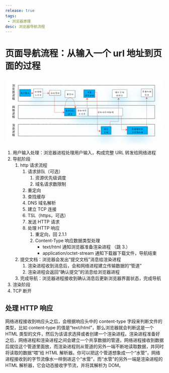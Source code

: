 ```yaml
---
release: true
tags:
 - 浏览器原理
desc: 浏览器导航流程
---
```


# 页面导航流程：从输入一个 url 地址到页面的过程

![图 24](./images/1644852142145.png)  

1. 用户输入处理：浏览器进程处理用户输入，构成完整 URL 转发给网络进程
2. 导航阶段
   1. http 请求流程
      1. 请求排队（可选）
         1. 资源优先级调度
         2. 域名请求数限制
      2. 重定向
      3. 查找缓存
      4. DNS 域名解析
      5. 建立 TCP 连接 
      6. TSL（https，可选）
      7. 发送 HTTP 请求
      8. 处理 HTTP 响应
         1. 重定向，回 2.1.1
         2. Content-Type 响应数据类型处理
            - text/html 通知浏览器准备渲染进程 （跳 3.）
            - application/octet-stream 通知下载器下载文件，导航结束
   2. 提交文档：浏览器会发出“提交文档”消息给渲染进程
      1. 渲染进程收到消息后，会和网络进程建立传输数据的“管道”
      2. 渲染进程会返回“确认提交”的消息给浏览器进程
   3. 完成导航：浏览器进程接收到确认消息后更新浏览器界面状态，完成导航
3. 渲染阶段
4. TCP 断开

## 处理 HTTP 响应

网络进程接收到响应头之后，会根据响应头中的 content-type 字段来判断文件的类型，比如 content-type 的值是“text/html”，那么浏览器就会判断这是一个 HTML 类型的文件，然后为该请求选择或者创建一个渲染进程。渲染进程准备好之后，网络进程和渲染进程之间会建立一个共享数据的管道，网络进程接收到数据后就往这个管道里面放，而渲染进程则从管道的另外一端不断地读取数据，并同时将读取的数据“喂”给 HTML 解析器。你可以把这个管道想象成一个“水管”，网络进程接收到的字节流像水一样倒进这个“水管”，而“水管”的另外一端是渲染进程的 HTML 解析器，它会动态接收字节流，并将其解析为 DOM。